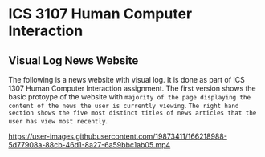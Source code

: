 # ICS 3107 Human Computer Interaction	
## Visual Log News Website
The following is a news website with visual log. It is done as part of ICS 1307 Human Computer Interaction assignment.
The first version shows the basic protoype of the website with `majority of the page displaying the content of the news the user is currently viewing`.
`The right hand section shows the five most distinct titles of news articles that the user has view most recently`.

https://user-images.githubusercontent.com/19873411/166218988-5d77908a-88cb-46d1-8a27-6a59bbc1ab05.mp4

